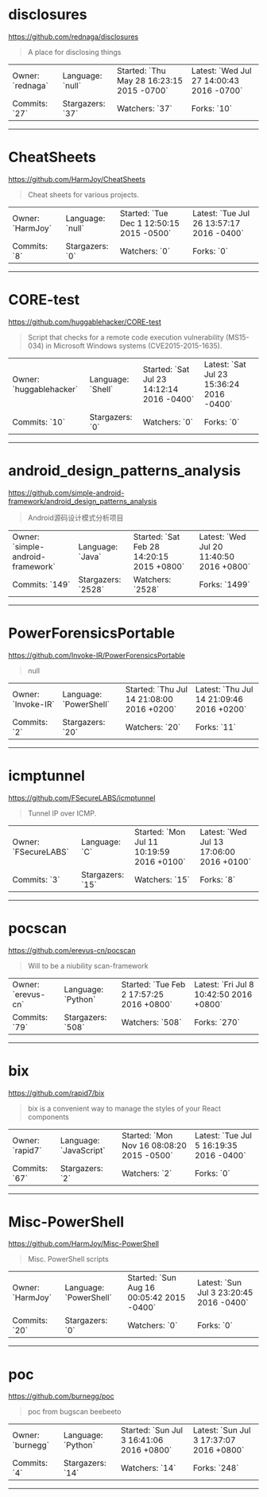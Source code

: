# disclosures

https://github.com/rednaga/disclosures
<blockquote>
A place for disclosing things
</blockquote>

<table>
<tr><td>Owner: `rednaga`</td>
    <td>Language: `null`</td>
    <td>Started: `Thu May 28 16:23:15 2015 -0700`</td>
    <td>Latest: `Wed Jul 27 14:00:43 2016 -0700`</td></tr>
<tr><td>Commits: `27`</td>
    <td>Stargazers: `37`</td>
    <td>Watchers: `37`</td>
    <td>Forks: `10`</td></tr>
</table>

---

# CheatSheets

https://github.com/HarmJoy/CheatSheets
<blockquote>
Cheat sheets for various projects.
</blockquote>

<table>
<tr><td>Owner: `HarmJoy`</td>
    <td>Language: `null`</td>
    <td>Started: `Tue Dec 1 12:50:15 2015 -0500`</td>
    <td>Latest: `Tue Jul 26 13:57:17 2016 -0400`</td></tr>
<tr><td>Commits: `8`</td>
    <td>Stargazers: `0`</td>
    <td>Watchers: `0`</td>
    <td>Forks: `0`</td></tr>
</table>

---

# CORE-test

https://github.com/huggablehacker/CORE-test
<blockquote>
Script that checks for a remote code execution vulnerability (MS15-034) in Microsoft Windows systems (CVE2015-2015-1635).
</blockquote>

<table>
<tr><td>Owner: `huggablehacker`</td>
    <td>Language: `Shell`</td>
    <td>Started: `Sat Jul 23 14:12:14 2016 -0400`</td>
    <td>Latest: `Sat Jul 23 15:36:24 2016 -0400`</td></tr>
<tr><td>Commits: `10`</td>
    <td>Stargazers: `0`</td>
    <td>Watchers: `0`</td>
    <td>Forks: `0`</td></tr>
</table>

---

# android_design_patterns_analysis

https://github.com/simple-android-framework/android_design_patterns_analysis
<blockquote>
Android源码设计模式分析项目
</blockquote>

<table>
<tr><td>Owner: `simple-android-framework`</td>
    <td>Language: `Java`</td>
    <td>Started: `Sat Feb 28 14:20:15 2015 +0800`</td>
    <td>Latest: `Wed Jul 20 11:40:50 2016 +0800`</td></tr>
<tr><td>Commits: `149`</td>
    <td>Stargazers: `2528`</td>
    <td>Watchers: `2528`</td>
    <td>Forks: `1499`</td></tr>
</table>

---

# PowerForensicsPortable

https://github.com/Invoke-IR/PowerForensicsPortable
<blockquote>
null
</blockquote>

<table>
<tr><td>Owner: `Invoke-IR`</td>
    <td>Language: `PowerShell`</td>
    <td>Started: `Thu Jul 14 21:08:00 2016 +0200`</td>
    <td>Latest: `Thu Jul 14 21:09:46 2016 +0200`</td></tr>
<tr><td>Commits: `2`</td>
    <td>Stargazers: `20`</td>
    <td>Watchers: `20`</td>
    <td>Forks: `11`</td></tr>
</table>

---

# icmptunnel

https://github.com/FSecureLABS/icmptunnel
<blockquote>
Tunnel IP over ICMP.
</blockquote>

<table>
<tr><td>Owner: `FSecureLABS`</td>
    <td>Language: `C`</td>
    <td>Started: `Mon Jul 11 10:19:59 2016 +0100`</td>
    <td>Latest: `Wed Jul 13 17:06:00 2016 +0100`</td></tr>
<tr><td>Commits: `3`</td>
    <td>Stargazers: `15`</td>
    <td>Watchers: `15`</td>
    <td>Forks: `8`</td></tr>
</table>

---

# pocscan

https://github.com/erevus-cn/pocscan
<blockquote>
Will to be a niubility scan-framework
</blockquote>

<table>
<tr><td>Owner: `erevus-cn`</td>
    <td>Language: `Python`</td>
    <td>Started: `Tue Feb 2 17:57:25 2016 +0800`</td>
    <td>Latest: `Fri Jul 8 10:42:50 2016 +0800`</td></tr>
<tr><td>Commits: `79`</td>
    <td>Stargazers: `508`</td>
    <td>Watchers: `508`</td>
    <td>Forks: `270`</td></tr>
</table>

---

# bix

https://github.com/rapid7/bix
<blockquote>
bix is a convenient way to manage the styles of your React components
</blockquote>

<table>
<tr><td>Owner: `rapid7`</td>
    <td>Language: `JavaScript`</td>
    <td>Started: `Mon Nov 16 08:08:20 2015 -0500`</td>
    <td>Latest: `Tue Jul 5 16:19:35 2016 -0400`</td></tr>
<tr><td>Commits: `67`</td>
    <td>Stargazers: `2`</td>
    <td>Watchers: `2`</td>
    <td>Forks: `0`</td></tr>
</table>

---

# Misc-PowerShell

https://github.com/HarmJoy/Misc-PowerShell
<blockquote>
Misc. PowerShell scripts
</blockquote>

<table>
<tr><td>Owner: `HarmJoy`</td>
    <td>Language: `PowerShell`</td>
    <td>Started: `Sun Aug 16 00:05:42 2015 -0400`</td>
    <td>Latest: `Sun Jul 3 23:20:45 2016 -0400`</td></tr>
<tr><td>Commits: `20`</td>
    <td>Stargazers: `0`</td>
    <td>Watchers: `0`</td>
    <td>Forks: `0`</td></tr>
</table>

---

# poc

https://github.com/burnegg/poc
<blockquote>
poc from bugscan beebeeto
</blockquote>

<table>
<tr><td>Owner: `burnegg`</td>
    <td>Language: `Python`</td>
    <td>Started: `Sun Jul 3 16:41:06 2016 +0800`</td>
    <td>Latest: `Sun Jul 3 17:37:07 2016 +0800`</td></tr>
<tr><td>Commits: `4`</td>
    <td>Stargazers: `14`</td>
    <td>Watchers: `14`</td>
    <td>Forks: `248`</td></tr>
</table>

---

